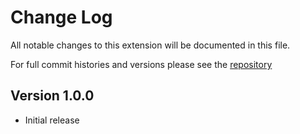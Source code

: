 # Change Log

All notable changes to this extension will be documented in this file.

For full commit histories and versions please see the [repository]()

## Version 1.0.0

- Initial release
